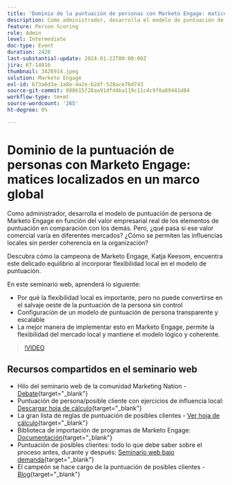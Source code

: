```yaml
---
title: 'Dominio de la puntuación de personas con Marketo Engage: matices localizados en un marco global'
description: Como administrador, desarrolla el modelo de puntuación de persona de Marketo Engage en función del valor empresarial real de los elementos de puntuación en comparación con los demás. Pero, ¿qué pasa si ese valor comercial varía en diferentes mercados? ¿Cómo se permiten las influencias locales sin perder coherencia en la organización? Descubra cómo encuentra el equilibrio al crear flexibilidad local en el modelo de puntuación.
feature: Person Scoring
role: Admin
level: Intermediate
doc-type: Event
duration: 2428
last-substantial-update: 2024-01-22T00:00:00Z
jira: KT-14816
thumbnail: 3426914.jpeg
solution: Marketo Engage
exl-id: 673a6d3a-1a8e-4a2e-b2df-528ace76d743
source-git-commit: 088615f28aa91dfd4ba119c11c4c9f8a89441d84
workflow-type: tm+mt
source-wordcount: '265'
ht-degree: 0%

---
```


# Dominio de la puntuación de personas con Marketo Engage: matices localizados en un marco global

Como administrador, desarrolla el modelo de puntuación de persona de Marketo Engage en función del valor empresarial real de los elementos de puntuación en comparación con los demás. Pero, ¿qué pasa si ese valor comercial varía en diferentes mercados? ¿Cómo se permiten las influencias locales sin perder coherencia en la organización?

Descubra cómo la campeona de Marketo Engage, Katja Keesom, encuentra este delicado equilibrio al incorporar flexibilidad local en el modelo de puntuación.

En este seminario web, aprenderá lo siguiente:

* Por qué la flexibilidad local es importante, pero no puede convertirse en el salvaje oeste de la puntuación de la persona sin control
* Configuración de un modelo de puntuación de persona transparente y escalable
* La mejor manera de implementar esto en Marketo Engage, permite la flexibilidad del mercado local y mantiene el modelo lógico y coherente.

>[!VIDEO](https://video.tv.adobe.com/v/3426914/?learn=on)

## Recursos compartidos en el seminario web

* Hilo del seminario web de la comunidad Marketing Nation - [Debate](https://nation.marketo.com/t5/product-discussions/learn-from-your-peers-webinar-person-scoring-mastery-with/m-p/343084#M194864){target="_blank"}
* Puntuación de persona/posible cliente con ejercicios de influencia local: [Descargar hoja de cálculo](../../assets/marketo/build-scoring-model-and-local-flexibility-scoring-worksheet.docx){target="_blank"}
* La gran lista de reglas de puntuación de posibles clientes - [Ver hoja de cálculo](https://go.marketo.com/rs/561-HYG-937/images/Marketo-Lead-Scoring.pdf){target="_blank"}
* Biblioteca de importación de programas de Marketo Engage: [Documentación](https://experienceleague.adobe.com/docs/marketo/using/product-docs/core-marketo-concepts/programs/program-library/program-import-library-overview.html?lang=es){target="_blank"}
* Puntuación de posibles clientes: todo lo que debe saber sobre el proceso antes, durante y después: [Seminario web bajo demanda](https://business.adobe.com/summit/2020/all-about-the-before-during-and-after-of-lead-scoring.html){target="_blank"}
* El campeón se hace cargo de la puntuación de posibles clientes - [Blog](https://nation.marketo.com/t5/product-blogs/marketo-success-series-lead-scoring/ba-p/309849){target="_blank"}

